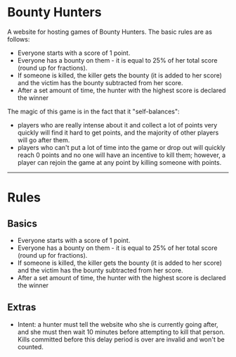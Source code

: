 # Bounty Hunters

A website for hosting games of Bounty Hunters. The basic rules are as follows:

* Everyone starts with a score of 1 point.
* Everyone has a bounty on them - it is equal to 25% of her total score 
  (round up for fractions).
* If someone is killed, the killer gets the bounty (it is added to her score)
  and the victim has the bounty subtracted from her score.
* After a set amount of time, the hunter with the highest score is declared 
  the winner

The magic of this game is in the fact that it "self-balances": 

* players who are really intense about it and collect a lot of points very 
  quickly will find it hard to get points, and the majority of other players
  will go after them.
* players who can't put a lot of time into the game or drop out will quickly
  reach 0 points and no one will have an incentive to kill them; however, a
  player can rejoin the game at any point by killing someone with points.

---

# Rules

## Basics

* Everyone starts with a score of 1 point.
* Everyone has a bounty on them - it is equal to 25% of her total score 
  (round up for fractions).
* If someone is killed, the killer gets the bounty (it is added to her score)
  and the victim has the bounty subtracted from her score.
* After a set amount of time, the hunter with the highest score is declared 
  the winner

## Extras
* Intent: a hunter must tell the website who she is currently going after,
  and she must then wait 10 minutes before attempting to kill that person.
  Kills committed before this delay period is over are invalid and won't be
  counted.